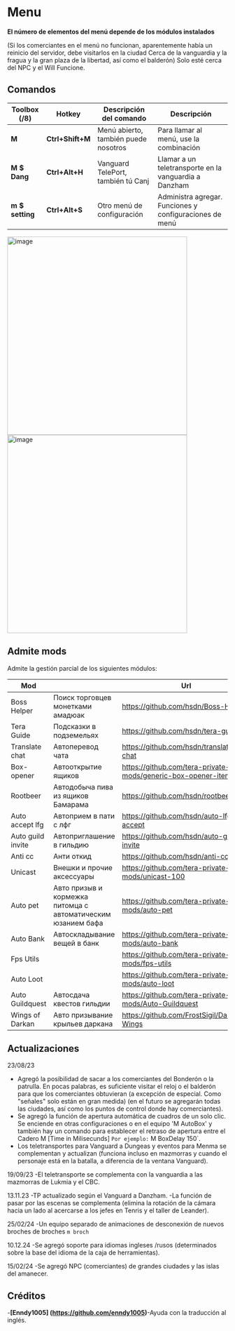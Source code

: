 # Menu

**El número de elementos del menú depende de los módulos instalados**

(Si los comerciantes en el menú no funcionan, aparentemente había un reinicio del servidor, debe visitarlos en la ciudad
Cerca de la vanguardia y la fragua y la gran plaza de la libertad, así como el balderón)
Solo esté cerca del NPC y el Will Funcione.

## Comandos

Toolbox (/8)| Hotkey | Descripción del comando | Descripción
---| ---| ---| ---
**M**| **Ctrl+Shift+M**| Menú abierto, también puede nosotros | Para llamar al menú, use la combinación
**M $ Dang**| **Ctrl+Alt+H**| Vanguard TelePort, también tú Canj | Llamar a un teletransporte en la vanguardia a Danzham
**m $ setting**| **Ctrl+Alt+S**| Otro menú de configuración | Administra agregar. Funciones y configuraciones de menú

<img width="411" height="452" alt="image" src="https://github.com/user-attachments/assets/4f001089-97ae-4011-8607-34b106133258" />
<img width="411" height="452" alt="image" src="https://github.com/user-attachments/assets/97389167-399b-489c-abf5-83647bf5c150" />

## Admite mods

Admite la gestión parcial de los siguientes módulos:

Mod | | Url
--- | --- | ---
Boss Helper | Поиск торговцев монетками амадюак | <https://github.com/hsdn/Boss-Helper>
Tera Guide | Подсказки в подземельях | <https://github.com/hsdn/tera-guide>
Translate chat | Автоперевод чата | <https://github.com/hsdn/translate-chat>
Box-opener | Автооткрытие ящиков | <https://github.com/tera-private-mods/generic-box-opener-item-user>
Rootbeer | Автодобыча пива из ящиков Бамарама | <https://github.com/hsdn/rootbeer>
Auto accept lfg | Автоприем в пати с лфг | <https://github.com/hsdn/auto-lfg-accept>
Auto guild invite | Автоприглашение в гильдию | <https://github.com/hsdn/auto-guild-invite>
Anti cc | Анти откид | <https://github.com/hsdn/anti-cc>
Unicast | Внешки и прочие аксессуары | <https://github.com/tera-private-mods/unicast-100>
Auto pet | Авто призыв и кормежка питомца с автоматическим юзанием бафа | <https://github.com/tera-private-mods/auto-pet>
Auto Bank | Автоскладывание вещей в банк | <https://github.com/tera-private-mods/auto-bank>
Fps Utils | | <https://github.com/tera-private-mods/fps-utils>
Auto Loot | | <https://github.com/tera-private-mods/auto-loot>
Auto Guildquest | Автосдача квестов гильдии | <https://github.com/tera-private-mods/Auto-Guildquest>
Wings of Darkan | Авто призывание крыльев даркана | <https://github.com/FrostSigil/Darkhan-Wings>

## Actualizaciones

23/08/23

- Agregó la posibilidad de sacar a los comerciantes del Bonderón o la patrulla. En pocas palabras, es suficiente visitar el reloj o el balderón para que los comerciantes obtuvieran (a excepción de especial. Como "señales" solo están en gran medida) (en el futuro se agregarán todas las ciudades, así como los puntos de control donde hay comerciantes).
- Se agregó la función de apertura automática de cuadros de un solo clic. Se enciende en otras configuraciones o en el equipo 'M AutoBox' y también hay un comando para establecer el retraso de apertura entre el Cadero M [Time in Milisecunds] `Por ejemplo:` M BoxDelay 150`.
- Los teletransportes para Vanguard a Dungeas y eventos para Menma se complementan y actualizan (funciona incluso en mazmorras y cuando el personaje está en la batalla, a diferencia de la ventana Vanguard).

19/09/23
-El teletransporte se complementa con la vanguardia a las mazmorras de Lukmia y el CBC.

13.11.23
-TP actualizado según el Vanguard a Danzham.
-La función de pasar por las escenas se complementa (elimina la rotación de la cámara hacia un lado al acercarse a los jefes en Tenris y el taller de Leander).

25/02/24
-Un equipo separado de animaciones de desconexión de nuevos broches de broches `m broch`

10.12.24
-Se agregó soporte para idiomas ingleses /rusos (determinados sobre la base del idioma de la caja de herramientas).

15/02/24
-Se agregó NPC (comerciantes) de grandes ciudades y las islas del amanecer.

## Créditos

-**[Enndy1005] (<https://github.com/enndy1005>)**-Ayuda con la traducción al inglés.
